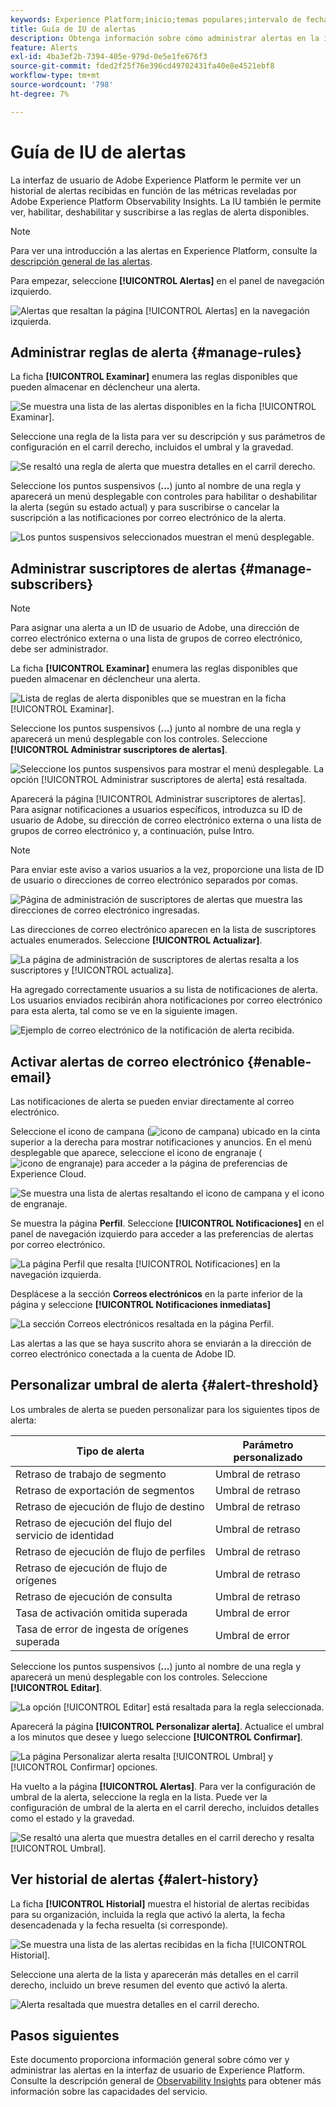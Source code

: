 ```yaml
---
keywords: Experience Platform;inicio;temas populares;intervalo de fechas
title: Guía de IU de alertas
description: Obtenga información sobre cómo administrar alertas en la interfaz de usuario de Experience Platform.
feature: Alerts
exl-id: 4ba3ef2b-7394-405e-979d-0e5e1fe676f3
source-git-commit: fded2f25f76e396cd49702431fa40e8e4521ebf8
workflow-type: tm+mt
source-wordcount: '798'
ht-degree: 7%

---
```


# Guía de IU de alertas

La interfaz de usuario de Adobe Experience Platform le permite ver un historial de alertas recibidas en función de las métricas reveladas por Adobe Experience Platform Observability Insights. La IU también le permite ver, habilitar, deshabilitar y suscribirse a las reglas de alerta disponibles.

>[!NOTE]
>
>Para ver una introducción a las alertas en Experience Platform, consulte la [descripción general de las alertas](./overview.md).

Para empezar, seleccione **[!UICONTROL Alertas]** en el panel de navegación izquierdo.

![Alertas que resaltan la página [!UICONTROL Alertas] en la navegación izquierda.](../images/alerts/ui/workspace.png)

## Administrar reglas de alerta {#manage-rules}

La ficha **[!UICONTROL Examinar]** enumera las reglas disponibles que pueden almacenar en déclencheur una alerta.

![Se muestra una lista de las alertas disponibles en la ficha [!UICONTROL Examinar].](../images/alerts/ui/rules.png)

Seleccione una regla de la lista para ver su descripción y sus parámetros de configuración en el carril derecho, incluidos el umbral y la gravedad.

![Se resaltó una regla de alerta que muestra detalles en el carril derecho.](../images/alerts/ui/rule-details.png)

Seleccione los puntos suspensivos (**...**) junto al nombre de una regla y aparecerá un menú desplegable con controles para habilitar o deshabilitar la alerta (según su estado actual) y para suscribirse o cancelar la suscripción a las notificaciones por correo electrónico de la alerta.

![Los puntos suspensivos seleccionados muestran el menú desplegable.](../images/alerts/ui/disable-subscribe.png)

## Administrar suscriptores de alertas {#manage-subscribers}

>[!NOTE]
>
> Para asignar una alerta a un ID de usuario de Adobe, una dirección de correo electrónico externa o una lista de grupos de correo electrónico, debe ser administrador.

La ficha **[!UICONTROL Examinar]** enumera las reglas disponibles que pueden almacenar en déclencheur una alerta.

![Lista de reglas de alerta disponibles que se muestran en la ficha [!UICONTROL Examinar].](../images/alerts/ui/rules.png)

Seleccione los puntos suspensivos (**...**) junto al nombre de una regla y aparecerá un menú desplegable con los controles. Seleccione **[!UICONTROL Administrar suscriptores de alertas]**.

![Seleccione los puntos suspensivos para mostrar el menú desplegable. La opción [!UICONTROL Administrar suscriptores de alerta] está resaltada.](../images/alerts/ui/manage-alert-subscribers.png)

Aparecerá la página [!UICONTROL Administrar suscriptores de alertas]. Para asignar notificaciones a usuarios específicos, introduzca su ID de usuario de Adobe, su dirección de correo electrónico externa o una lista de grupos de correo electrónico y, a continuación, pulse Intro.

>[!NOTE]
>
>Para enviar este aviso a varios usuarios a la vez, proporcione una lista de ID de usuario o direcciones de correo electrónico separados por comas.

![Página de administración de suscriptores de alertas que muestra las direcciones de correo electrónico ingresadas.](../images/alerts/ui/manage-alert-add-email.png)

Las direcciones de correo electrónico aparecen en la lista de suscriptores actuales enumerados. Seleccione **[!UICONTROL Actualizar]**.

![La página de administración de suscriptores de alertas resalta a los suscriptores y [!UICONTROL actualiza].](../images/alerts/ui/manage-alert-subscribers-added-email.png)

Ha agregado correctamente usuarios a su lista de notificaciones de alerta. Los usuarios enviados recibirán ahora notificaciones por correo electrónico para esta alerta, tal como se ve en la siguiente imagen.

![Ejemplo de correo electrónico de la notificación de alerta recibida.](../images/alerts/ui/manage-alert-subscribers-email.png)

## Activar alertas de correo electrónico {#enable-email}

Las notificaciones de alerta se pueden enviar directamente al correo electrónico.

Seleccione el icono de campana (![icono de campana](/help/images/icons/bell.png)) ubicado en la cinta superior a la derecha para mostrar notificaciones y anuncios. En el menú desplegable que aparece, seleccione el icono de engranaje (![icono de engranaje](/help/images/icons/settings.png)) para acceder a la página de preferencias de Experience Cloud.

![Se muestra una lista de alertas resaltando el icono de campana y el icono de engranaje.](../images/alerts/ui/edit-preferences.png)

Se muestra la página **Perfil**. Seleccione **[!UICONTROL Notificaciones]** en el panel de navegación izquierdo para acceder a las preferencias de alertas por correo electrónico.

![La página Perfil que resalta [!UICONTROL Notificaciones] en la navegación izquierda.](../images/alerts/ui/profile.png)

Desplácese a la sección **Correos electrónicos** en la parte inferior de la página y seleccione **[!UICONTROL Notificaciones inmediatas]**

![La sección Correos electrónicos resaltada en la página Perfil.](../images/alerts/ui/notifications.png)

Las alertas a las que se haya suscrito ahora se enviarán a la dirección de correo electrónico conectada a la cuenta de Adobe ID.

## Personalizar umbral de alerta {#alert-threshold}

Los umbrales de alerta se pueden personalizar para los siguientes tipos de alerta:

| Tipo de alerta | Parámetro personalizado |
|---|---|
| Retraso de trabajo de segmento | Umbral de retraso |
| Retraso de exportación de segmentos | Umbral de retraso |
| Retraso de ejecución de flujo de destino | Umbral de retraso |
| Retraso de ejecución del flujo del servicio de identidad | Umbral de retraso |
| Retraso de ejecución de flujo de perfiles | Umbral de retraso |
| Retraso de ejecución de flujo de orígenes | Umbral de retraso |
| Retraso de ejecución de consulta | Umbral de retraso |
| Tasa de activación omitida superada | Umbral de error |
| Tasa de error de ingesta de orígenes superada | Umbral de error |

Seleccione los puntos suspensivos (**...**) junto al nombre de una regla y aparecerá un menú desplegable con los controles. Seleccione **[!UICONTROL Editar]**.

![La opción [!UICONTROL Editar] está resaltada para la regla seleccionada.](../images/alerts/ui/threshold-edit.png)

Aparecerá la página **[!UICONTROL Personalizar alerta]**. Actualice el umbral a los minutos que desee y luego seleccione **[!UICONTROL Confirmar]**.

![La página Personalizar alerta resalta [!UICONTROL Umbral] y [!UICONTROL Confirmar] opciones.](../images/alerts/ui/threshold-update.png)

Ha vuelto a la página **[!UICONTROL Alertas]**. Para ver la configuración de umbral de la alerta, seleccione la regla en la lista. Puede ver la configuración de umbral de la alerta en el carril derecho, incluidos detalles como el estado y la gravedad.

![Se resaltó una alerta que muestra detalles en el carril derecho y resalta [!UICONTROL Umbral].](../images/alerts/ui/threshold-view.png)

## Ver historial de alertas {#alert-history}

La ficha **[!UICONTROL Historial]** muestra el historial de alertas recibidas para su organización, incluida la regla que activó la alerta, la fecha desencadenada y la fecha resuelta (si corresponde).

![Se muestra una lista de las alertas recibidas en la ficha [!UICONTROL Historial].](../images/alerts/ui/history.png)

Seleccione una alerta de la lista y aparecerán más detalles en el carril derecho, incluido un breve resumen del evento que activó la alerta.

![Alerta resaltada que muestra detalles en el carril derecho.](../images/alerts/ui/history-details.png)

## Pasos siguientes

Este documento proporciona información general sobre cómo ver y administrar las alertas en la interfaz de usuario de Experience Platform. Consulte la descripción general de [Observability Insights](../home.md) para obtener más información sobre las capacidades del servicio.
